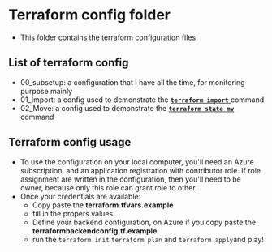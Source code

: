 # Terraform config folder

- This folder contains the terraform configuration files

## List of terraform config

- 00_subsetup: a configuration that I have all the time, for monitoring purpose mainly
- 01_Import: a config used to demonstrate the <a href="https://www.terraform.io/docs/cli/import/index.html" target="_blank"> **`terraform import`** </a> command
- 02_Move: a config used to demonstrate the <a href="https://www.terraform.io/docs/cli/commands/state/mv.html" target="_blank"> **`terraform state mv`** </a> command

## Terraform config usage

- To use the configuration on your local computer, you'll need an Azure subscription, and an application registration with contributor role. If role assignment are written in the configuration, then you'll need to be owner, because only this role can grant role to other.
- Once your credentials are available:
  - Copy paste the **terraform.tfvars.example**
  - fill in the propers values
  - Define your backend configuration, on Azure if you copy paste the **terraformbackendconfig.tf.example**
  - run the `terraform init` `terraform plan` and `terraform apply`and play! 